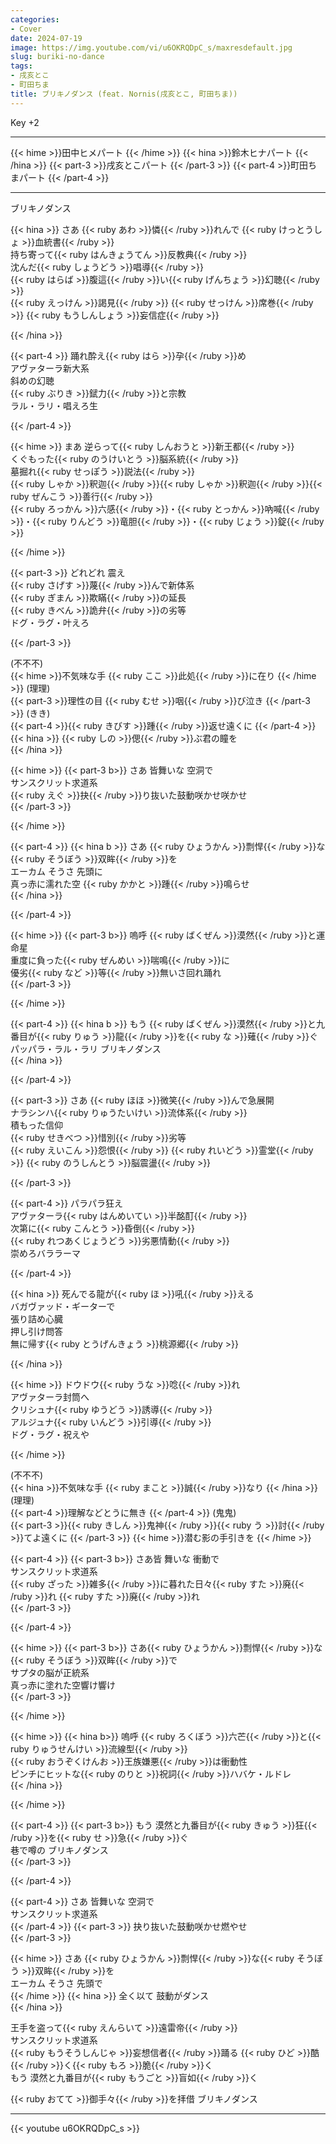```yaml
---
categories:
- Cover
date: 2024-07-19
image: https://img.youtube.com/vi/u6OKRQDpC_s/maxresdefault.jpg
slug: buriki-no-dance
tags:
- 戌亥とこ
- 町田ちま
title: ブリキノダンス (feat. Nornis(戌亥とこ, 町田ちま))
---
```



Key +2

---

{{< hime >}}田中ヒメパート  {{< /hime >}}
{{< hina >}}鈴木ヒナパート  {{< /hina >}}
{{< part-3 >}}戌亥とこパート  {{< /part-3 >}}
{{< part-4 >}}町田ちまパート  {{< /part-4 >}}

---

ブリキノダンス  

{{< hina >}}
さあ {{< ruby あわ >}}憐{{< /ruby >}}れんで {{< ruby けっとうしょ >}}血統書{{< /ruby >}}  
持ち寄って{{< ruby はんきょうてん >}}反教典{{< /ruby >}}  
沈んだ{{< ruby しょうどう >}}唱導{{< /ruby >}}  
{{< ruby はらば >}}腹這{{< /ruby >}}い{{< ruby げんちょう >}}幻聴{{< /ruby >}}  
{{< ruby えっけん >}}謁見{{< /ruby >}} {{< ruby せっけん >}}席巻{{< /ruby >}} {{< ruby もうしんしょう >}}妄信症{{< /ruby >}}  

{{< /hina >}}

{{< part-4 >}}
踊れ酔え{{< ruby はら >}}孕{{< /ruby >}}め  
アヴァターラ新大系  
斜めの幻聴  
{{< ruby ぶりき >}}錻力{{< /ruby >}}と宗教  
ラル・ラリ・唱えろ生  

{{< /part-4 >}}

{{< hime >}}
まあ 逆らって{{< ruby しんおうと >}}新王都{{< /ruby >}}  
くぐもった{{< ruby のうけいとう >}}脳系統{{< /ruby >}}  
墓掘れ{{< ruby せっぽう >}}説法{{< /ruby >}}  
{{< ruby しゃか >}}釈迦{{< /ruby >}}{{< ruby しゃか >}}釈迦{{< /ruby >}}{{< ruby ぜんこう >}}善行{{< /ruby >}}  
{{< ruby ろっかん >}}六感{{< /ruby >}}・{{< ruby とっかん >}}吶喊{{< /ruby >}}・{{< ruby りんどう >}}竜胆{{< /ruby >}}・{{< ruby じょう >}}錠{{< /ruby >}}  

{{< /hime >}}

{{< part-3 >}}
どれどれ 震え  
{{< ruby さげす >}}蔑{{< /ruby >}}んで新体系  
{{< ruby ぎまん >}}欺瞞{{< /ruby >}}の延長  
{{< ruby きべん >}}詭弁{{< /ruby >}}の劣等  
ドグ・ラグ・叶えろ  

{{< /part-3 >}}

(不不不)  
{{< hime >}}不気味な手 {{< ruby ここ >}}此処{{< /ruby >}}に在り  {{< /hime >}}
(理理)  
{{< part-3 >}}理性の目 {{< ruby むせ >}}咽{{< /ruby >}}び泣き  {{< /part-3 >}}
(きき)  
{{< part-4 >}}{{< ruby きびす >}}踵{{< /ruby >}}返せ遠くに  {{< /part-4 >}}
{{< hina >}}
{{< ruby しの >}}偲{{< /ruby >}}ぶ君の瞳を  
{{< /hina >}}

{{< hime >}}
{{< part-3 b>}}
さあ 皆舞いな 空洞で  
サンスクリット求道系  
{{< ruby えぐ >}}抉{{< /ruby >}}り抜いた鼓動咲かせ咲かせ  
{{< /part-3 >}}

{{< /hime >}}

{{< part-4 >}}
{{< hina b >}}
さあ {{< ruby ひょうかん >}}剽悍{{< /ruby >}}な{{< ruby そうぼう >}}双眸{{< /ruby >}}を  
エーカム そうさ 先頭に  
真っ赤に濡れた空 {{< ruby かかと >}}踵{{< /ruby >}}鳴らせ  
{{< /hina >}}

{{< /part-4 >}}

{{< hime >}}
{{< part-3 b>}}
嗚呼 {{< ruby ばくぜん >}}漠然{{< /ruby >}}と運命星  
重度に負った{{< ruby ぜんめい >}}喘鳴{{< /ruby >}}に  
優劣{{< ruby など >}}等{{< /ruby >}}無いさ回れ踊れ  
{{< /part-3 >}}

{{< /hime >}}

{{< part-4 >}}
{{< hina b >}}
もう {{< ruby ばくぜん >}}漠然{{< /ruby >}}と九番目が{{< ruby りゅう >}}龍{{< /ruby >}}を{{< ruby な >}}薙{{< /ruby >}}ぐ  
パッパラ・ラル・ラリ ブリキノダンス  
{{< /hina >}}

{{< /part-4 >}}

{{< part-3 >}}
さあ {{< ruby ほほ >}}微笑{{< /ruby >}}んで急展開  
ナラシンハ{{< ruby りゅうたいけい >}}流体系{{< /ruby >}}  
積もった信仰  
{{< ruby せきべつ >}}惜別{{< /ruby >}}劣等  
{{< ruby えいこん >}}怨恨{{< /ruby >}} {{< ruby れいどう >}}霊堂{{< /ruby >}} {{< ruby のうしんとう >}}脳震盪{{< /ruby >}}  

{{< /part-3 >}}

{{< part-4 >}}
パラパラ狂え  
アヴァターラ{{< ruby はんめいてい >}}半酩酊{{< /ruby >}}  
次第に{{< ruby こんとう >}}昏倒{{< /ruby >}}  
{{< ruby れつあくじょうどう >}}劣悪情動{{< /ruby >}}  
崇めろバララーマ  

{{< /part-4 >}}

{{< hina >}}
死んでる龍が{{< ruby ほ >}}吼{{< /ruby >}}える  
バガヴァッド・ギーターで  
張り詰め心臓  
押し引け問答  
無に帰す{{< ruby とうげんきょう >}}桃源郷{{< /ruby >}}  

{{< /hina >}}

{{< hime >}}
ドウドウ{{< ruby うな >}}唸{{< /ruby >}}れ  
アヴァターラ封筒へ  
クリシュナ{{< ruby ゆうどう >}}誘導{{< /ruby >}}  
アルジュナ{{< ruby いんどう >}}引導{{< /ruby >}}  
ドグ・ラグ・祝えや  

{{< /hime >}}

(不不不)  
{{< hina >}}不気味な手 {{< ruby まこと >}}誠{{< /ruby >}}なり  {{< /hina >}}
(理理)  
{{< part-4 >}}理解などとうに無き  {{< /part-4 >}}
(鬼鬼)  
{{< part-3 >}}{{< ruby きしん >}}鬼神{{< /ruby >}}{{< ruby う >}}討{{< /ruby >}}てよ遠くに  {{< /part-3 >}}
{{< hime >}}潜む影の手引きを  {{< /hime >}}

{{< part-4 >}}
{{< part-3 b>}}
さあ皆 舞いな 衝動で  
サンスクリット求道系  
{{< ruby ざった >}}雑多{{< /ruby >}}に暮れた日々{{< ruby すた >}}廃{{< /ruby >}}れ {{< ruby すた >}}廃{{< /ruby >}}れ  
{{< /part-3 >}}

{{< /part-4 >}}

{{< hime >}}
{{< part-3 b>}}
さあ{{< ruby ひょうかん >}}剽悍{{< /ruby >}}な{{< ruby そうぼう >}}双眸{{< /ruby >}}で  
サプタの脳が正統系  
真っ赤に塗れた空響け響け  
{{< /part-3 >}}

{{< /hime >}}

{{< hime >}}
{{< hina b>}}
嗚呼 {{< ruby ろくぼう >}}六芒{{< /ruby >}}と{{< ruby りゅうせんけい >}}流線型{{< /ruby >}}  
{{< ruby おうぞくけんお >}}王族嫌悪{{< /ruby >}}は衝動性  
ピンチにヒットな{{< ruby のりと >}}祝詞{{< /ruby >}}ハバケ・ルドレ  
{{< /hina >}}

{{< /hime >}}

{{< part-4 >}}
{{< part-3 b>}}
もう 漠然と九番目が{{< ruby きゅう >}}狂{{< /ruby >}}を{{< ruby せ >}}急{{< /ruby >}}ぐ  
巷で噂の ブリキノダンス  
{{< /part-3 >}}

{{< /part-4 >}}

{{< part-4 >}}
さあ 皆舞いな 空洞で  
サンスクリット求道系  
{{< /part-4 >}}
{{< part-3 >}}
抉り抜いた鼓動咲かせ燃やせ  
{{< /part-3 >}}

{{< hime >}}
さあ {{< ruby ひょうかん >}}剽悍{{< /ruby >}}な{{< ruby そうぼう >}}双眸{{< /ruby >}}を  
エーカム そうさ 先頭で  
{{< /hime >}}
{{< hina >}}
全く以て 鼓動がダンス  
{{< /hina >}}

王手を盗って{{< ruby えんらいて >}}遠雷帝{{< /ruby >}}  
サンスクリット求道系  
{{< ruby もうそうしんじゃ >}}妄想信者{{< /ruby >}}踊る {{< ruby ひど >}}酷{{< /ruby >}}く{{< ruby もろ >}}脆{{< /ruby >}}く  
もう 漠然と九番目が{{< ruby もうごと >}}盲如{{< /ruby >}}く  

{{< ruby おてて >}}御手々{{< /ruby >}}を拝借 ブリキノダンス  

---

{{< youtube u6OKRQDpC_s >}}